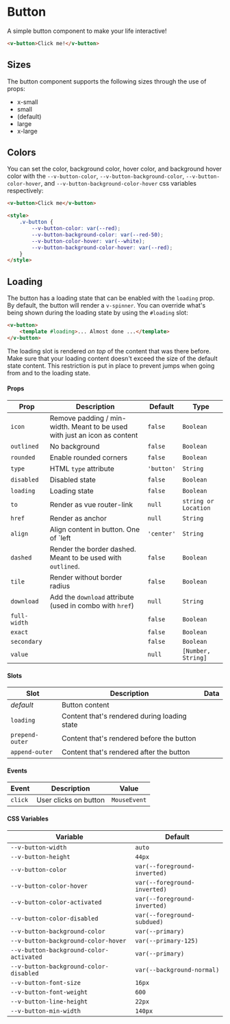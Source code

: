 # Button

A simple button component to make your life interactive!

```html
<v-button>Click me!</v-button>
```

## Sizes

The button component supports the following sizes through the use of props:

- x-small
- small
- (default)
- large
- x-large

## Colors

You can set the color, background color, hover color, and background hover color with the `--v-button-color`,
`--v-button-background-color`, `--v-button-color-hover`, and `--v-button-background-color-hover` css variables
respectively:

```html
<v-button>Click me</v-button>

<style>
	.v-button {
		--v-button-color: var(--red);
		--v-button-background-color: var(--red-50);
		--v-button-color-hover: var(--white);
		--v-button-background-color-hover: var(--red);
	}
</style>
```

## Loading

The button has a loading state that can be enabled with the `loading` prop. By default, the button will render a
`v-spinner`. You can override what's being shown during the loading state by using the `#loading` slot:

```html
<v-button>
	<template #loading>... Almost done ...</template>
</v-button>
```

The loading slot is rendered _on top_ of the content that was there before. Make sure that your loading content doesn't
exceed the size of the default state content. This restriction is put in place to prevent jumps when going from and to
the loading state.

#### Props

| Prop         | Description                                                               | Default    | Type                 |
| ------------ | ------------------------------------------------------------------------- | ---------- | -------------------- |
| `icon`       | Remove padding / min-width. Meant to be used with just an icon as content | `false`    | `Boolean`            |
| `outlined`   | No background                                                             | `false`    | `Boolean`            |
| `rounded`    | Enable rounded corners                                                    | `false`    | `Boolean`            |
| `type`       | HTML `type` attribute                                                     | `'button'` | `String`             |
| `disabled`   | Disabled state                                                            | `false`    | `Boolean`            |
| `loading`    | Loading state                                                             | `false`    | `Boolean`            |
| `to`         | Render as vue router-link                                                 | `null`     | `string or Location` |
| `href`       | Render as anchor                                                          | `null`     | `String`             |
| `align`      | Align content in button. One of `left                                     | `'center'` | `String`             |
| `dashed`     | Render the border dashed. Meant to be used with `outlined`.               | `false`    | `Boolean`            |
| `tile`       | Render without border radius                                              | `false`    | `Boolean`            |
| `download`   | Add the `download` attribute (used in combo with `href`)                  | `null`     | `String`             |
| `full-width` |                                                                           | `false`    | `Boolean`            |
| `exact`      |                                                                           | `false`    | `Boolean`            |
| `secondary`  |                                                                           | `false`    | `Boolean`            |
| `value`      |                                                                           | `null`     | `[Number, String]`   |

#### Slots

| Slot            | Description                                  | Data |
| --------------- | -------------------------------------------- | ---- |
| _default_       | Button content                               |      |
| `loading`       | Content that's rendered during loading state |      |
| `prepend-outer` | Content that's rendered before the button    |      |
| `append-outer`  | Content that's rendered after the button     |      |

#### Events

| Event   | Description           | Value        |
| ------- | --------------------- | ------------ |
| `click` | User clicks on button | `MouseEvent` |

#### CSS Variables

| Variable                                | Default                      |
| --------------------------------------- | ---------------------------- |
| `--v-button-width`                      | `auto`                       |
| `--v-button-height`                     | `44px`                       |
| `--v-button-color`                      | `var(--foreground-inverted)` |
| `--v-button-color-hover`                | `var(--foreground-inverted)` |
| `--v-button-color-activated`            | `var(--foreground-inverted)` |
| `--v-button-color-disabled`             | `var(--foreground-subdued)`  |
| `--v-button-background-color`           | `var(--primary)`             |
| `--v-button-background-color-hover`     | `var(--primary-125)`         |
| `--v-button-background-color-activated` | `var(--primary)`             |
| `--v-button-background-color-disabled`  | `var(--background-normal)`   |
| `--v-button-font-size`                  | `16px`                       |
| `--v-button-font-weight`                | `600`                        |
| `--v-button-line-height`                | `22px`                       |
| `--v-button-min-width`                  | `140px`                      |
